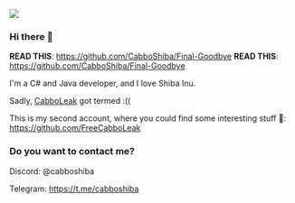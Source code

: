 ![](https://komarev.com/ghpvc/?username=CabboShiba&color=green)   

### Hi there 👋

**READ THIS**: https://github.com/CabboShiba/Final-Goodbye
**READ THIS**: https://github.com/CabboShiba/Final-Goodbye

I'm a C# and Java developer, and I love Shiba Inu.

Sadly, [CabboLeak](https://github.com/CabboLeak) got termed :((

This is my second account, where you could find some interesting stuff :eyes:: https://github.com/FreeCabboLeak

### Do you want to contact me?

Discord: @cabboshiba

Telegram: https://t.me/cabboshiba

